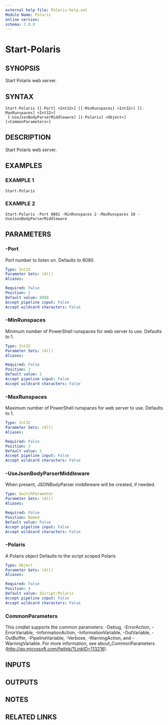```yaml
---
external help file: Polaris-help.xml
Module Name: Polaris
online version:
schema: 2.0.0
---
```


# Start-Polaris

## SYNOPSIS
Start Polaris web server.

## SYNTAX

```
Start-Polaris [[-Port] <Int32>] [[-MinRunspaces] <Int32>] [[-MaxRunspaces] <Int32>]
 [-UseJsonBodyParserMiddleware] [[-Polaris] <Object>] [<CommonParameters>]
```

## DESCRIPTION
Start Polaris web server.

## EXAMPLES

### EXAMPLE 1
```
Start-Polaris
```

### EXAMPLE 2
```
Start-Polaris -Port 8081 -MinRunspaces 2 -MaxRunspaces 10 -UseJsonBodyParserMiddleware
```

## PARAMETERS

### -Port
Port number to listen on.
Defaults to 8080.

```yaml
Type: Int32
Parameter Sets: (All)
Aliases:

Required: False
Position: 1
Default value: 8080
Accept pipeline input: False
Accept wildcard characters: False
```

### -MinRunspaces
Minimum number of PowerShell runspaces for web server to use.
Defaults to 1.

```yaml
Type: Int32
Parameter Sets: (All)
Aliases:

Required: False
Position: 2
Default value: 1
Accept pipeline input: False
Accept wildcard characters: False
```

### -MaxRunspaces
Maximum number of PowerShell runspaces for web server to use.
Defaults to 1.

```yaml
Type: Int32
Parameter Sets: (All)
Aliases:

Required: False
Position: 3
Default value: 1
Accept pipeline input: False
Accept wildcard characters: False
```

### -UseJsonBodyParserMiddleware
When present, JSONBodyParser middleware will be created, if needed.

```yaml
Type: SwitchParameter
Parameter Sets: (All)
Aliases:

Required: False
Position: Named
Default value: False
Accept pipeline input: False
Accept wildcard characters: False
```

### -Polaris
A Polaris object
Defaults to the script scoped Polaris

```yaml
Type: Object
Parameter Sets: (All)
Aliases:

Required: False
Position: 4
Default value: $Script:Polaris
Accept pipeline input: False
Accept wildcard characters: False
```

### CommonParameters
This cmdlet supports the common parameters: -Debug, -ErrorAction, -ErrorVariable, -InformationAction, -InformationVariable, -OutVariable, -OutBuffer, -PipelineVariable, -Verbose, -WarningAction, and -WarningVariable. For more information, see about_CommonParameters (http://go.microsoft.com/fwlink/?LinkID=113216).

## INPUTS

## OUTPUTS

## NOTES

## RELATED LINKS

